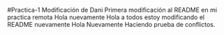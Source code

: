 #Practica-1 Modificación de Dani
Primera modificación al README en mi practica remota
Hola nuevamente
Hola a todos estoy modificando el README nuevamente
Hola Nuevamente
Haciendo prueba de conflictos.
